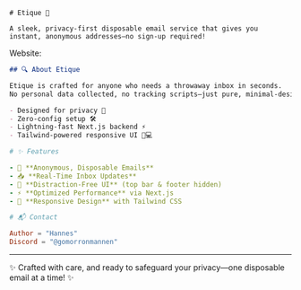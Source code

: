 ```
# Etique 🚀

A sleek, privacy‑first disposable email service that gives you instant, anonymous addresses—no sign‑up required!

```
Website: 
```markdown
## 🔍 About Etique

Etique is crafted for anyone who needs a throwaway inbox in seconds.  
No personal data collected, no tracking scripts—just pure, minimal‑design functionality.

- Designed for privacy 🤫  
- Zero‑config setup 🛠️  
- Lightning‑fast Next.js backend ⚡  
- Tailwind‑powered responsive UI 📱💻
```
```yaml
# ✨ Features

- 🔐 **Anonymous, Disposable Emails**  
- 📥 **Real‑Time Inbox Updates**  
- 🧼 **Distraction‑Free UI** (top bar & footer hidden)  
- ⚡ **Optimized Performance** via Next.js  
- 🎨 **Responsive Design** with Tailwind CSS  
```

```toml
# 📬 Contact

Author = "Hannes"
Discord = "@gomorronmannen"
```

---

✨ Crafted with care, and ready to safeguard your privacy—one disposable email at a time! ✨
